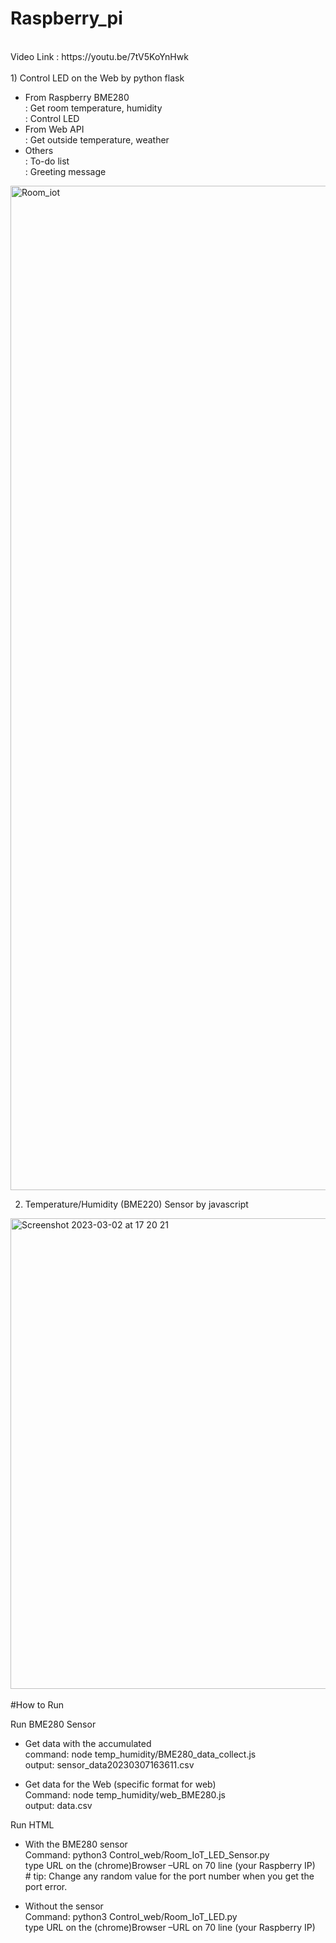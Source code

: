 # Raspberry_pi 

<br/>
Video Link : https://youtu.be/7tV5KoYnHwk <br/>
<br/>
1) Control LED on the Web by python flask <br/>

  * From Raspberry BME280 <br/>
    : Get room temperature, humidity <br/>
    : Control LED <br/>
  * From Web API<br/>
    : Get outside temperature, weather <br/>
  * Others <br/>
    : To-do list <br/>
    : Greeting message <br/>
    
<img width="1607" alt="Room_iot" src="https://user-images.githubusercontent.com/74134434/223565123-eb1c1202-06da-4a74-93b7-6ff18d83d6e5.png">



2) Temperature/Humidity (BME220) Sensor  by javascript
  
<img width="753" alt="Screenshot 2023-03-02 at 17 20 21" src="https://user-images.githubusercontent.com/74134434/222585795-c4f4cfd6-8ac9-4170-97a8-f1f89da0a835.png">


</br>
</br>
#How to Run </br>

Run BME280 Sensor</br>

 * Get data with the accumulated </br>
        command: node temp_humidity/BME280_data_collect.js </br>
        output: sensor_data20230307163611.csv </br>


* Get data for the Web (specific format for web) </br>
      Command: node temp_humidity/web_BME280.js </br>
      output: data.csv

Run HTML </br>
 * With the BME280 sensor </br>
       Command: python3 Control_web/Room_IoT_LED_Sensor.py </br>
       type URL on the (chrome)Browser –URL on 70 line (your Raspberry IP) </br>
       # tip: Change any random value for the port number when you get the port error. </br>

 * Without the sensor </br>
       Command: python3 Control_web/Room_IoT_LED.py </br>
       type URL on the (chrome)Browser –URL on 70 line (your Raspberry IP) </br>
